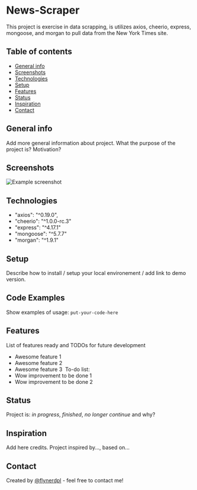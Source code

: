 # News-Scraper
This project is exercise in data scrapping, is utilizes axios, cheerio, express, mongoose, and morgan to pull data from the New York Times site.

## Table of contents
* [General info](#general-info)
* [Screenshots](#screenshots)
* [Technologies](#technologies)
* [Setup](#setup)
* [Features](#features)
* [Status](#status)
* [Inspiration](#inspiration)
* [Contact](#contact)
​
## General info
Add more general information about project. What the purpose of the project is? Motivation?
​
## Screenshots
![Example screenshot](./img/screenshot.png)
​
## Technologies
*    "axios": "^0.19.0",
*    "cheerio": "^1.0.0-rc.3"
*    "express": "^4.17.1"
*    "mongoose": "^5.7.7"
*    "morgan": "^1.9.1"

## Setup
Describe how to install / setup your local environement / add link to demo version.
​
## Code Examples
Show examples of usage:
`put-your-code-here`
​
## Features
List of features ready and TODOs for future development
* Awesome feature 1
* Awesome feature 2
* Awesome feature 3
​
To-do list:
* Wow improvement to be done 1
* Wow improvement to be done 2
​
## Status
Project is: _in progress_, _finished_, _no longer continue_ and why?
​
## Inspiration
Add here credits. Project inspired by..., based on...
​
## Contact
Created by [@flynerdpl](https://www.flynerd.pl/) - feel free to contact me!
